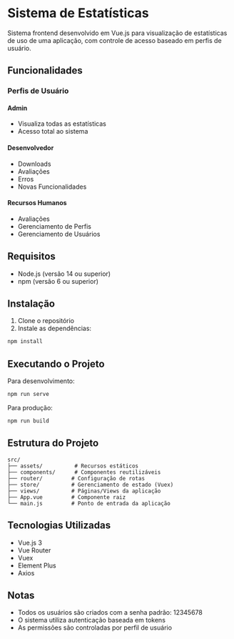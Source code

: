 # Sistema de Estatísticas

Sistema frontend desenvolvido em Vue.js para visualização de estatísticas de uso de uma aplicação, com controle de acesso baseado em perfis de usuário.

## Funcionalidades

### Perfis de Usuário

#### Admin
- Visualiza todas as estatísticas
- Acesso total ao sistema

#### Desenvolvedor
- Downloads
- Avaliações
- Erros
- Novas Funcionalidades

#### Recursos Humanos
- Avaliações
- Gerenciamento de Perfis
- Gerenciamento de Usuários

## Requisitos

- Node.js (versão 14 ou superior)
- npm (versão 6 ou superior)

## Instalação

1. Clone o repositório
2. Instale as dependências:
```bash
npm install
```

## Executando o Projeto

Para desenvolvimento:
```bash
npm run serve
```

Para produção:
```bash
npm run build
```

## Estrutura do Projeto

```
src/
├── assets/          # Recursos estáticos
├── components/      # Componentes reutilizáveis
├── router/         # Configuração de rotas
├── store/          # Gerenciamento de estado (Vuex)
├── views/          # Páginas/Views da aplicação
├── App.vue         # Componente raiz
└── main.js         # Ponto de entrada da aplicação
```

## Tecnologias Utilizadas

- Vue.js 3
- Vue Router
- Vuex
- Element Plus
- Axios

## Notas

- Todos os usuários são criados com a senha padrão: 12345678
- O sistema utiliza autenticação baseada em tokens
- As permissões são controladas por perfil de usuário
